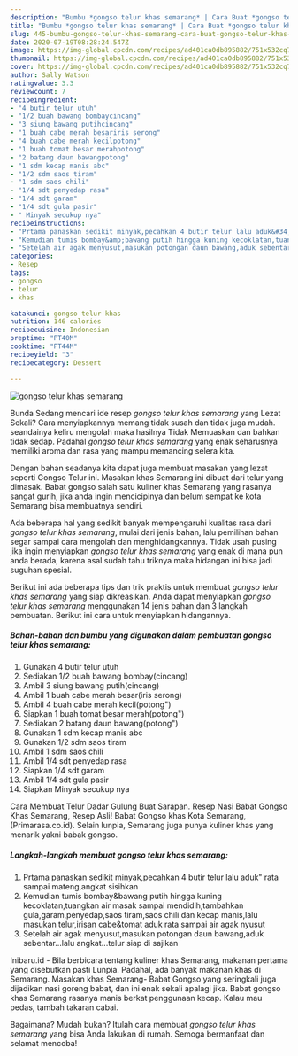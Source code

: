 ```yaml
---
description: "Bumbu *gongso telur khas semarang* | Cara Buat *gongso telur khas semarang* Yang Enak Banget"
title: "Bumbu *gongso telur khas semarang* | Cara Buat *gongso telur khas semarang* Yang Enak Banget"
slug: 445-bumbu-gongso-telur-khas-semarang-cara-buat-gongso-telur-khas-semarang-yang-enak-banget
date: 2020-07-19T08:28:24.547Z
image: https://img-global.cpcdn.com/recipes/ad401ca0db895882/751x532cq70/gongso-telur-khas-semarang-foto-resep-utama.jpg
thumbnail: https://img-global.cpcdn.com/recipes/ad401ca0db895882/751x532cq70/gongso-telur-khas-semarang-foto-resep-utama.jpg
cover: https://img-global.cpcdn.com/recipes/ad401ca0db895882/751x532cq70/gongso-telur-khas-semarang-foto-resep-utama.jpg
author: Sally Watson
ratingvalue: 3.3
reviewcount: 7
recipeingredient:
- "4 butir telur utuh"
- "1/2 buah bawang bombaycincang"
- "3 siung bawang putihcincang"
- "1 buah cabe merah besariris serong"
- "4 buah cabe merah kecilpotong"
- "1 buah tomat besar merahpotong"
- "2 batang daun bawangpotong"
- "1 sdm kecap manis abc"
- "1/2 sdm saos tiram"
- "1 sdm saos chili"
- "1/4 sdt penyedap rasa"
- "1/4 sdt garam"
- "1/4 sdt gula pasir"
- " Minyak secukup nya"
recipeinstructions:
- "Prtama panaskan sedikit minyak,pecahkan 4 butir telur lalu aduk&#34; rata sampai mateng,angkat sisihkan"
- "Kemudian tumis bombay&amp;bawang putih hingga kuning kecoklatan,tuangkan air masak sampai mendidih,tambahkan gula,garam,penyedap,saos tiram,saos chili dan kecap manis,lalu masukan telur,irisan cabe&amp;tomat aduk rata sampai air agak nyusut"
- "Setelah air agak menyusut,masukan potongan daun bawang,aduk sebentar...lalu angkat...telur siap di sajikan"
categories:
- Resep
tags:
- gongso
- telur
- khas

katakunci: gongso telur khas 
nutrition: 146 calories
recipecuisine: Indonesian
preptime: "PT40M"
cooktime: "PT44M"
recipeyield: "3"
recipecategory: Dessert

---
```



![*gongso telur khas semarang*](https://img-global.cpcdn.com/recipes/ad401ca0db895882/751x532cq70/gongso-telur-khas-semarang-foto-resep-utama.jpg)

Bunda Sedang mencari ide resep *gongso telur khas semarang* yang Lezat Sekali? Cara menyiapkannya memang tidak susah dan tidak juga mudah. seandainya keliru mengolah maka hasilnya Tidak Memuaskan dan bahkan tidak sedap. Padahal *gongso telur khas semarang* yang enak seharusnya memiliki aroma dan rasa yang mampu memancing selera kita.

Dengan bahan seadanya kita dapat juga membuat masakan yang lezat seperti Gongso Telur ini. Masakan khas Semarang ini dibuat dari telur yang dimasak. Babat gongso salah satu kuliner khas Semarang yang rasanya sangat gurih, jika anda ingin mencicipinya dan belum sempat ke kota Semarang bisa membuatnya sendiri.

Ada beberapa hal yang sedikit banyak mempengaruhi kualitas rasa dari *gongso telur khas semarang*, mulai dari jenis bahan, lalu pemilihan bahan segar sampai cara mengolah dan menghidangkannya. Tidak usah pusing jika ingin menyiapkan *gongso telur khas semarang* yang enak di mana pun anda berada, karena asal sudah tahu triknya maka hidangan ini bisa jadi suguhan spesial.


Berikut ini ada beberapa tips dan trik praktis untuk membuat *gongso telur khas semarang* yang siap dikreasikan. Anda dapat menyiapkan *gongso telur khas semarang* menggunakan 14 jenis bahan dan 3 langkah pembuatan. Berikut ini cara untuk menyiapkan hidangannya.

<!--inarticleads1-->

##### Bahan-bahan dan bumbu yang digunakan dalam pembuatan *gongso telur khas semarang*:

1. Gunakan 4 butir telur utuh
1. Sediakan 1/2 buah bawang bombay(cincang)
1. Ambil 3 siung bawang putih(cincang)
1. Ambil 1 buah cabe merah besar(iris serong)
1. Ambil 4 buah cabe merah kecil(potong&#34;)
1. Siapkan 1 buah tomat besar merah(potong&#34;)
1. Sediakan 2 batang daun bawang(potong&#34;)
1. Gunakan 1 sdm kecap manis abc
1. Gunakan 1/2 sdm saos tiram
1. Ambil 1 sdm saos chili
1. Ambil 1/4 sdt penyedap rasa
1. Siapkan 1/4 sdt garam
1. Ambil 1/4 sdt gula pasir
1. Siapkan  Minyak secukup nya


Cara Membuat Telur Dadar Gulung Buat Sarapan. Resep Nasi Babat Gongso Khas Semarang, Resep Asli! Babat Gongso khas Kota Semarang, (Primarasa.co.id). Selain lunpia, Semarang juga punya kuliner khas yang menarik yakni babak gongso. 

<!--inarticleads2-->

##### Langkah-langkah membuat *gongso telur khas semarang*:

1. Prtama panaskan sedikit minyak,pecahkan 4 butir telur lalu aduk&#34; rata sampai mateng,angkat sisihkan
1. Kemudian tumis bombay&amp;bawang putih hingga kuning kecoklatan,tuangkan air masak sampai mendidih,tambahkan gula,garam,penyedap,saos tiram,saos chili dan kecap manis,lalu masukan telur,irisan cabe&amp;tomat aduk rata sampai air agak nyusut
1. Setelah air agak menyusut,masukan potongan daun bawang,aduk sebentar...lalu angkat...telur siap di sajikan


Inibaru.id - Bila berbicara tentang kuliner khas Semarang, makanan pertama yang disebutkan pasti Lunpia. Padahal, ada banyak makanan khas di Semarang. Masakan khas Semarang- Babat Gongso yang seringkali juga dijadikan nasi goreng babat, dan ini enak sekali apalagi jika. Babat gongso khas Semarang rasanya manis berkat penggunaan kecap. Kalau mau pedas, tambah takaran cabai. 

Bagaimana? Mudah bukan? Itulah cara membuat *gongso telur khas semarang* yang bisa Anda lakukan di rumah. Semoga bermanfaat dan selamat mencoba!

